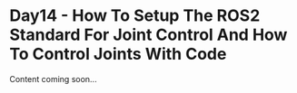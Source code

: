# Day14 - How To Setup The ROS2 Standard For Joint Control And How To Control Joints With Code

Content coming soon...
